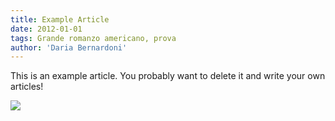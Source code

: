 ```yaml
---
title: Example Article
date: 2012-01-01
tags: Grande romanzo americano, prova
author: 'Daria Bernardoni'
---
```


This is an example article. You probably want to delete it and write your own articles!

<div class="article_full_width">
  <img src="/images/post.jpg">
</div>
